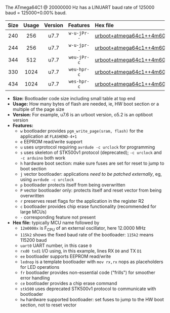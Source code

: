 The ATmega64C1 @ 20000000 Hz has a LINUART baud rate of 125000 baud = 125000+0.00% baud.

|Size|Usage|Version|Features|Hex file|
|:-:|:-:|:-:|:-:|:--|
|240|256|u7.7|`w-u-jPr--`|[urboot+atmega64c1++4m6080x+++28k8_uart0_rxd4_txd3_lednop.hex](https://raw.githubusercontent.com/stefanrueger/urboot.hex/main/mcus/atmega64c1/external_oscillator/fcpu++4m6080_Hz/br+++28k8_bps/urboot+atmega64c1++4m6080x+++28k8_uart0_rxd4_txd3_lednop.hex)|
|244|256|u7.7|`w-u-jpr--`|[urboot+atmega64c1++4m6080x+++28k8_uart0_rxd4_txd3_lednop_fr.hex](https://raw.githubusercontent.com/stefanrueger/urboot.hex/main/mcus/atmega64c1/external_oscillator/fcpu++4m6080_Hz/br+++28k8_bps/urboot+atmega64c1++4m6080x+++28k8_uart0_rxd4_txd3_lednop_fr.hex)|
|344|512|u7.7|`weu-jPr-c`|[urboot+atmega64c1++4m6080x+++28k8_uart0_rxd4_txd3_ee_lednop_fr_ce.hex](https://raw.githubusercontent.com/stefanrueger/urboot.hex/main/mcus/atmega64c1/external_oscillator/fcpu++4m6080_Hz/br+++28k8_bps/urboot+atmega64c1++4m6080x+++28k8_uart0_rxd4_txd3_ee_lednop_fr_ce.hex)|
|330|1024|u7.7|`weu-hpr-c`|[urboot+atmega64c1++4m6080x+++28k8_uart0_rxd4_txd3_ee_lednop_fr_ce_hw.hex](https://raw.githubusercontent.com/stefanrueger/urboot.hex/main/mcus/atmega64c1/external_oscillator/fcpu++4m6080_Hz/br+++28k8_bps/urboot+atmega64c1++4m6080x+++28k8_uart0_rxd4_txd3_ee_lednop_fr_ce_hw.hex)|
|434|1024|u7.7|`wes-hpr-c`|[urboot+atmega64c1++4m6080x+++28k8_uart0_rxd4_txd3_ee_lednop_fr_ce_stk500_hw.hex](https://raw.githubusercontent.com/stefanrueger/urboot.hex/main/mcus/atmega64c1/external_oscillator/fcpu++4m6080_Hz/br+++28k8_bps/urboot+atmega64c1++4m6080x+++28k8_uart0_rxd4_txd3_ee_lednop_fr_ce_stk500_hw.hex)|

- **Size:** Bootloader code size including small table at top end
- **Usage:** How many bytes of flash are needed, ie, HW boot section or a multiple of the page size
- **Version:** For example, u7.6 is an urboot version, o5.2 is an optiboot version
- **Features:**
  + `w` bootloader provides `pgm_write_page(sram, flash)` for the application at `FLASHEND-4+1`
  + `e` EEPROM read/write support
  + `u` uses urprotocol requiring `avrdude -c urclock` for programming
  + `s` uses skeleton of STK500v1 protocol (deprecated); `-c urclock` and `-c arduino` both work
  + `h` hardware boot section: make sure fuses are set for reset to jump to boot section
  + `j` vector bootloader: applications *need to be patched externally*, eg, using `avrdude -c urclock`
  + `p` bootloader protects itself from being overwritten
  + `P` vector bootloader only: protects itself and reset vector from being overwritten
  + `r` preserves reset flags for the application in the register R2
  + `c` bootloader provides chip erase functionality (recommended for large MCUs)
  + `-` corresponding feature not present
- **Hex file:** typically MCU name followed by
  + `12m0000x` is F<sub>CPU</sub> of an external oscillator, here 12.0000 MHz
  + `115k2` shows the fixed baud rate of the bootloader: `115k2` means 115200 baud
  + `uart0` UART number, in this case `0`
  + `rxd0 txd1` I/O using, in this example, lines RX `D0` and TX `D1`
  + `ee` bootloader supports EEPROM read/write
  + `lednop` is a template bootloader with `mov rx,rx` nops as placeholders for LED operations
  + `fr` bootloader provides non-essential code ("frills") for smoother error handling
  + `ce` bootloader provides a chip erase command
  + `stk500` uses deprecated STK500v1 protocol to communicate with bootloader
  + `hw` hardware supported bootloader: set fuses to jump to the HW boot section, not to reset vector
